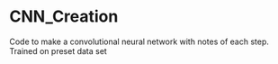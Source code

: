 # CNN_Creation
Code to make a convolutional neural network with notes of each step. Trained on preset data set
